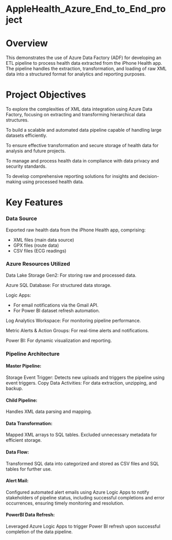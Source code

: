 # AppleHealth_Azure_End_to_End_project

# Overview

This demonstrates the use of Azure Data Factory (ADF) for developing an ETL pipeline to process health data extracted from the iPhone Health app. The pipeline handles the extraction, transformation, and loading of raw XML data into a structured format for analytics and reporting purposes.

# Project Objectives

To explore the complexities of XML data integration using Azure Data Factory, focusing on extracting and transforming hierarchical data structures.

To build a scalable and automated data pipeline capable of handling large datasets efficiently.

To ensure effective transformation and secure storage of health data for analysis and future projects.

To manage and process health data in compliance with data privacy and security standards.

To develop comprehensive reporting solutions for insights and decision-making using processed health data.

# Key Features
### Data Source

Exported raw health data from the iPhone Health app, comprising:
- XML files (main data source)
- GPX files (route data)
- CSV files (ECG readings)

### Azure Resources Utilized

Data Lake Storage Gen2: For storing raw and processed data.

Azure SQL Database:     For structured data storage.

Logic Apps:  
- For email notifications via the Gmail API.
- For Power BI dataset refresh automation.

Log Analytics Workspace: For monitoring pipeline performance.

Metric Alerts & Action Groups: For real-time alerts and notifications.

Power BI: For dynamic visualization and reporting. 

### Pipeline Architecture

#### Master Pipeline:
Storage Event Trigger: Detects new uploads and triggers the pipeline using event triggers.
Copy Data Activities: For data extraction, unzipping, and backup.

#### Child Pipeline: 
Handles XML data parsing and mapping.

#### Data Transformation:
Mapped XML arrays to SQL tables. Excluded unnecessary metadata for efficient storage.

#### Data Flow:
Transformed SQL data into categorized and stored as CSV files and SQL tables for further use.

#### Alert Mail:
Configured automated alert emails using Azure Logic Apps to notify stakeholders of pipeline status, including successful completions and error occurrences, ensuring timely monitoring and resolution.

#### PowerBI Data Refresh:
Leveraged Azure Logic Apps to trigger Power BI refresh upon successful completion of the data pipeline.


